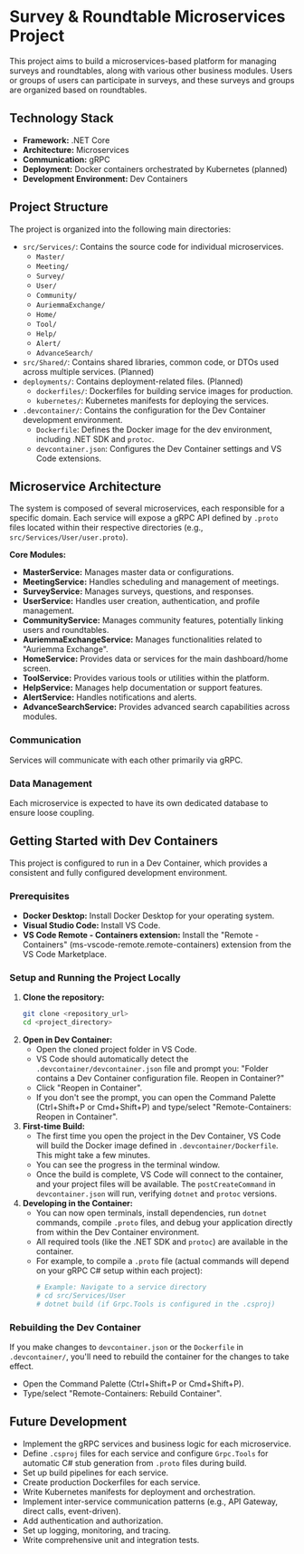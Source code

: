 # Survey & Roundtable Microservices Project

This project aims to build a microservices-based platform for managing surveys and roundtables, along with various other business modules. Users or groups of users can participate in surveys, and these surveys and groups are organized based on roundtables.

## Technology Stack

- **Framework:** .NET Core
- **Architecture:** Microservices
- **Communication:** gRPC
- **Deployment:** Docker containers orchestrated by Kubernetes (planned)
- **Development Environment:** Dev Containers

## Project Structure

The project is organized into the following main directories:

- `src/Services/`: Contains the source code for individual microservices.
  - `Master/`
  - `Meeting/`
  - `Survey/`
  - `User/`
  - `Community/`
  - `AuriemmaExchange/`
  - `Home/`
  - `Tool/`
  - `Help/`
  - `Alert/`
  - `AdvanceSearch/`
- `src/Shared/`: Contains shared libraries, common code, or DTOs used across multiple services. (Planned)
- `deployments/`: Contains deployment-related files. (Planned)
  - `dockerfiles/`: Dockerfiles for building service images for production.
  - `kubernetes/`: Kubernetes manifests for deploying the services.
- `.devcontainer/`: Contains the configuration for the Dev Container development environment.
  - `Dockerfile`: Defines the Docker image for the dev environment, including .NET SDK and `protoc`.
  - `devcontainer.json`: Configures the Dev Container settings and VS Code extensions.

## Microservice Architecture

The system is composed of several microservices, each responsible for a specific domain. Each service will expose a gRPC API defined by `.proto` files located within their respective directories (e.g., `src/Services/User/user.proto`).

**Core Modules:**
- **MasterService:** Manages master data or configurations.
- **MeetingService:** Handles scheduling and management of meetings.
- **SurveyService:** Manages surveys, questions, and responses.
- **UserService:** Handles user creation, authentication, and profile management.
- **CommunityService:** Manages community features, potentially linking users and roundtables.
- **AuriemmaExchangeService:** Manages functionalities related to "Auriemma Exchange".
- **HomeService:** Provides data or services for the main dashboard/home screen.
- **ToolService:** Provides various tools or utilities within the platform.
- **HelpService:** Manages help documentation or support features.
- **AlertService:** Handles notifications and alerts.
- **AdvanceSearchService:** Provides advanced search capabilities across modules.


### Communication

Services will communicate with each other primarily via gRPC.

### Data Management

Each microservice is expected to have its own dedicated database to ensure loose coupling.

## Getting Started with Dev Containers

This project is configured to run in a Dev Container, which provides a consistent and fully configured development environment.

### Prerequisites

- **Docker Desktop:** Install Docker Desktop for your operating system.
- **Visual Studio Code:** Install VS Code.
- **VS Code Remote - Containers extension:** Install the "Remote - Containers" (ms-vscode-remote.remote-containers) extension from the VS Code Marketplace.

### Setup and Running the Project Locally

1.  **Clone the repository:**
    ```bash
    git clone <repository_url>
    cd <project_directory>
    ```
2.  **Open in Dev Container:**
    - Open the cloned project folder in VS Code.
    - VS Code should automatically detect the `.devcontainer/devcontainer.json` file and prompt you: "Folder contains a Dev Container configuration file. Reopen in Container?"
    - Click "Reopen in Container".
    - If you don't see the prompt, you can open the Command Palette (Ctrl+Shift+P or Cmd+Shift+P) and type/select "Remote-Containers: Reopen in Container".
3.  **First-time Build:**
    - The first time you open the project in the Dev Container, VS Code will build the Docker image defined in `.devcontainer/Dockerfile`. This might take a few minutes.
    - You can see the progress in the terminal window.
    - Once the build is complete, VS Code will connect to the container, and your project files will be available. The `postCreateCommand` in `devcontainer.json` will run, verifying `dotnet` and `protoc` versions.
4.  **Developing in the Container:**
    - You can now open terminals, install dependencies, run `dotnet` commands, compile `.proto` files, and debug your application directly from within the Dev Container environment.
    - All required tools (like the .NET SDK and `protoc`) are available in the container.
    - For example, to compile a `.proto` file (actual commands will depend on your gRPC C# setup within each project):
      ```bash
      # Example: Navigate to a service directory
      # cd src/Services/User
      # dotnet build (if Grpc.Tools is configured in the .csproj)
      ```

### Rebuilding the Dev Container

If you make changes to `devcontainer.json` or the `Dockerfile` in `.devcontainer/`, you'll need to rebuild the container for the changes to take effect.
- Open the Command Palette (Ctrl+Shift+P or Cmd+Shift+P).
- Type/select "Remote-Containers: Rebuild Container".

## Future Development

- Implement the gRPC services and business logic for each microservice.
- Define `.csproj` files for each service and configure `Grpc.Tools` for automatic C# stub generation from `.proto` files during build.
- Set up build pipelines for each service.
- Create production Dockerfiles for each service.
- Write Kubernetes manifests for deployment and orchestration.
- Implement inter-service communication patterns (e.g., API Gateway, direct calls, event-driven).
- Add authentication and authorization.
- Set up logging, monitoring, and tracing.
- Write comprehensive unit and integration tests.
